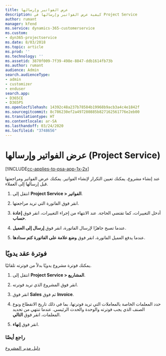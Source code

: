 ```yaml
---
title: عرض الفواتير وإرسالها
description: كيفية عرض الفواتير وإرسالها في Project Service
author: rumant
manager: kfend
ms.service: dynamics-365-customerservice
ms.custom:
- dyn365-projectservice
ms.date: 8/03/2018
ms.topic: article
ms.prod: ''
ms.technology: ''
ms.assetid: 3870f009-7f39-498e-8847-ddb1614fb73b
ms.author: rumant
audience: Admin
search.audienceType:
- admin
- customizer
- enduser
search.app:
- D365CE
- D365PS
ms.openlocfilehash: 14392c48a237b78584b19968b9acb3a4c4e1842f
ms.sourcegitcommit: 8c786230ef2a497280885b827162561776e2eb00
ms.translationtype: HT
ms.contentlocale: ar-SA
ms.lasthandoff: 03/24/2020
ms.locfileid: "3748656"
---
```

# <a name="view-and-send-invoices-project-service"></a>عرض الفواتير وإرسالها (Project Service)

[!INCLUDE[cc-applies-to-psa-app-1x-2x](../includes/cc-applies-to-psa-app-1x-2x.md)]

عند إنشاء مشروع، يمكنك تعيين التكرار لإنشاء الفواتير. يمكنك عرض الفواتير ومراجعتها قبل إرسالها إلى العملاء.  
  
1.  انتقل إلى **Project Service > الفواتير**.  
  
2.  انقر فوق الفاتورة التي تريد مراجعتها.  
  
3.  أدخل التغييرات، كما تقتضي الحاجة. عند الانتهاء من إجراء التغييرات، انقر فوق **إعادة حساب**.  
  
4.  عندما تصبح جاهزًا لإرسال الفاتورة، انقر فوق **إرسال إلى العميل**.  
  
5.  عندما يدفع العميل الفاتورة، انقر فوق **وضع علامة على الفاتورة كتم سدادها‬**.  
  
## <a name="manually-invoice-a-contract"></a>فوترة عقد يدويًا  
 يمكنك فوترة مشروع يدويًا بدلاً من فوترته تلقائيًا.  
  
1.  انتقل إلى **Project Service > المشاريع**.  
  
2.  انقر فوق المشروع الذي تريد فوترته.  
  
3.  انقر فوق **Sales** ثم فوق **Invoice**.  
  
4.  حدد المعلمات الخاصة بالمعاملات التي تريد فوترتها، بما في ذلك تاريخ الانقطاع ونوع الصنف الذي يجب فوترته والوحدة والحدث الرئيسي. عندما تنتهي من تحديد المعلمات، انقر فوق **التالي**.  
  
5.  انقر فوق **إنهاء**.  
  
### <a name="see-also"></a>راجع أيضًا  
 [دليل مدير المشروع](../project-service/project-manager-guide.md)
